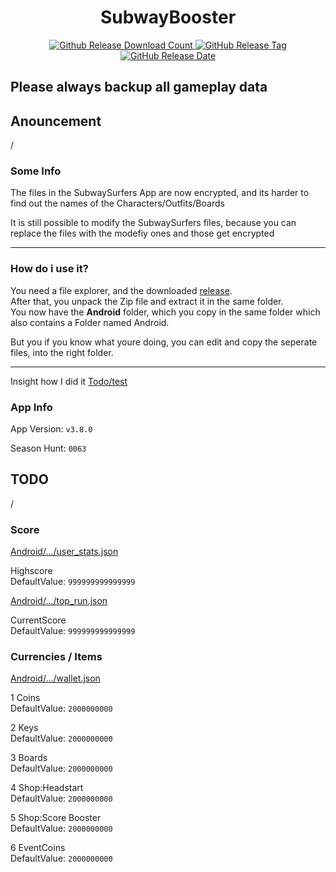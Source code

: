 <h1 align="center">SubwayBooster</h1>
<p align="center">
<a href="https://github.com/HerrErde/SubwayBooster/releases/latest">
  <img alt="Github Release Download Count" src="https://img.shields.io/github/downloads/HerrErde/SubwayBooster/latest/total.svg?color=181717&logo=github&style=for-the-badge">
  </a>
  <a href="https://github.com/HerrErde/SubwayBooster/releases/latest">
  <img alt="GitHub Release Tag" src="https://img.shields.io/github/release/HerrErde/SubwayBooster/all.svg?style=for-the-badge&logo=github&logoColor=fafafa&colorA=191b25&colorB=32cb8b">
  </a>
  <a href="https://github.com/HerrErde/SubwayBooster/releases/">
    <img alt="GitHub Release Date" src="https://img.shields.io/github/release-date-pre/HerrErde/SubwayBooster.svg?style=for-the-badge">
  </a>
</p>

## Please always backup all gameplay data

## Anouncement

/

### Some Info

The files in the SubwaySurfers App are now encrypted, and its harder to find out the names of the Characters/Outfits/Boards

It is still possible to modify the SubwaySurfers files, because you can replace the files with the modefiy ones and those get encrypted

---

### How do i use it?

You need a file explorer, and the downloaded [release](https://github.com/HerrErde/SubwayBooster/releases/latest).\
After that, you unpack the Zip file and extract it in the same folder.\
You now have the **Android** folder, which you copy in the same folder which also contains a Folder named Android.

But you if you know what youre doing, you can edit and copy the seperate files, into the right folder.

---

Insight how I did it [Todo/test](Todo/test.md)

### App Info

App Version: `v3.8.0`

Season Hunt: `0063`

## TODO

/

### Score

[Android/.../user_stats.json](Android/data/com.kiloo.subwaysurf/files/profile/user_stats.json)

Highscore\
DefaultValue: `999999999999999`

[Android/.../top_run.json](Android/data/com.kiloo.subwaysurf/files/profile/top_run.json)

CurrentScore\
DefaultValue: `999999999999999`

### Currencies / Items

[Android/.../wallet.json](Android/data/com.kiloo.subwaysurf/files/profile/wallet.json)

1 Coins\
DefaultValue: `2000000000`

2 Keys\
DefaultValue: `2000000000`

3 Boards\
DefaultValue: `2000000000`

4 Shop:Headstart\
DefaultValue: `2000000000`

5 Shop:Score Booster\
DefaultValue: `2000000000`

6 EventCoins\
DefaultValue: `2000000000`

